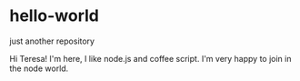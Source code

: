 # hello-world
just another repository

Hi Teresa! 
I'm here, I like node.js and coffee script. 
I'm very happy to join in the node world. 
